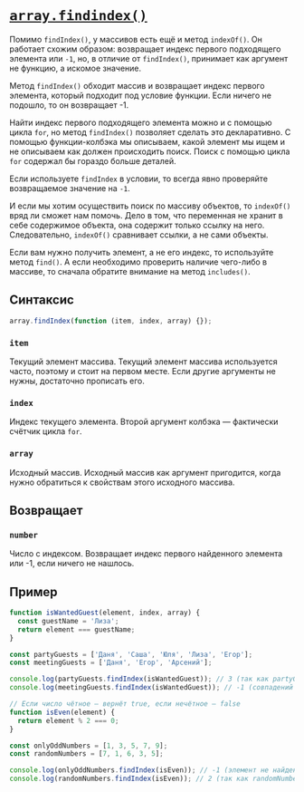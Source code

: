 # [`array.findindex()`](../index.md)

Помимо `findIndex()`, у массивов есть ещё и метод `indexOf()`. Он работает схожим образом: возвращает индекс первого
подходящего элемента или `-1`, но, в отличие от `findIndex()`, принимает как аргумент не функцию, а искомое значение.

Метод `findIndex()` обходит массив и возвращает индекс первого элемента, который подходит под условие функции. Если ничего не подошло, то он возвращает -1.

Найти индекс первого подходящего элемента можно и с помощью цикла `for`, но метод `findIndex()` позволяет сделать это декларативно. С помощью функции-колбэка мы описываем, какой элемент мы ищем и не описываем как должен происходить поиск. Поиск с помощью цикла `for` содержал бы гораздо больше деталей.

Если используете `findIndex` в условии, то всегда явно проверяйте возвращаемое значение на `-1`.

И если мы хотим осуществить поиск по массиву объектов, то `indexOf()` вряд ли сможет нам помочь. Дело в том, что переменная не хранит в себе содержимое объекта, она содержит только ссылку на него. Следовательно, `indexOf()` сравнивает ссылки, а не сами объекты.

Если вам нужно получить элемент, а не его индекс, то используйте метод `find()`. А если необходимо проверить наличие чего-либо в массиве, то сначала обратите внимание на метод `includes()`.

## Синтаксис

```js
array.findIndex(function (item, index, array) {});
```

### `item`

Текущий элемент массива. Текущий элемент массива используется часто, поэтому и стоит на первом месте. Если другие аргументы не нужны, достаточно прописать его.

### `index`

Индекс текущего элемента. Второй аргумент колбэка — фактически счётчик цикла `for`.

### `array`

Исходный массив. Исходный массив как аргумент пригодится, когда нужно обратиться к свойствам этого исходного массива.

## Возвращает

### `number`

Число с индексом. Возвращает индекс первого найденного элемента или -1, если ничего не нашлось.

## Пример

```js
function isWantedGuest(element, index, array) {
  const guestName = 'Лиза';
  return element === guestName;
}

const partyGuests = ['Даня', 'Саша', 'Юля', 'Лиза', 'Егор'];
const meetingGuests = ['Даня', 'Егор', 'Арсений'];

console.log(partyGuests.findIndex(isWantedGuest)); // 3 (так как partyGuests[3] -> 'Лиза')
console.log(meetingGuests.findIndex(isWantedGuest)); // -1 (совпадений нет)
```

```js
// Если число чётное — вернёт true, если нечётное — false
function isEven(element) {
  return element % 2 === 0;
}

const onlyOddNumbers = [1, 3, 5, 7, 9];
const randomNumbers = [7, 1, 6, 3, 5];

console.log(onlyOddNumbers.findIndex(isEven)); // -1 (элемент не найден)
console.log(randomNumbers.findIndex(isEven)); // 2 (так как randomNumbers[2] -> 6)
```
